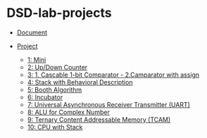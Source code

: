 # DSD-lab-projects

 - [Document]()

 - [Project]()
    - [1: Mini]()
    - [2: Up/Down Counter]()
    - [3: 1. Cascable 1-bit Comparator - 2.Camparator with assign]()
    - [4: Stack with Behavioral Description]()
    - [5: Booth Algorithm]()
    - [6: Incubator]()
    - [7: Universal Asynchronous Receiver Transmitter (UART)]()
    - [8: ALU for Complex Number]()
    - [9: Ternary Content Addressable Memory (TCAM)]()
    - [10: CPU with Stack]()